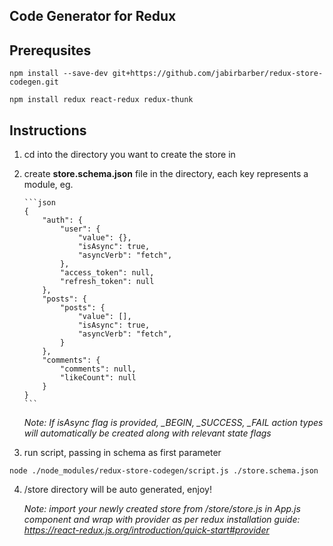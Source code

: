 ## Code Generator for Redux

## Prerequsites

```
npm install --save-dev git+https://github.com/jabirbarber/redux-store-codegen.git
```

```
npm install redux react-redux redux-thunk
```

## Instructions

1.  cd into the directory you want to create the store in
2.  create **store.schema.json** file in the directory, each key represents a module, eg.

        ```json
        {
        	"auth": {
        		"user": {
                    "value": {},
                    "isAsync": true,
                    "asyncVerb": "fetch",
                },
        		"access_token": null,
        		"refresh_token": null
        	},
        	"posts": {
        		"posts": {
                    "value": [],
                    "isAsync": true,
                    "asyncVerb": "fetch",
                }
        	},
        	"comments": {
                "comments": null,
                "likeCount": null
            }
        }
        ```

    _Note: If isAsync flag is provided, \_BEGIN, \_SUCCESS, \_FAIL action types will automatically be created along with relevant state flags_

3.  run script, passing in schema as first parameter

```
node ./node_modules/redux-store-codegen/script.js ./store.schema.json
```

4.  /store directory will be auto generated, enjoy!

    _Note: import your newly created store from /store/store.js in App.js component and wrap with provider as per redux installation guide: <https://react-redux.js.org/introduction/quick-start#provider>_
